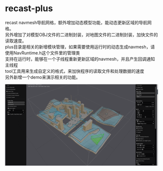 # recast-plus
recast navmesh导航网格，额外增加动态模型功能，能动态更新区域的导航网格。 <br>
另外增加了对模型OBJ文件的二进制封装，对地图文件的二进制封装，加快文件的读取速度。<br>
plus目录是相关的新增模块管理，如果需要使用运行时的动态生成navmesh，请使用NavRuntime.h这个文件里的管理类<br>
支持在运行时，能够在一个子线程重新更新区域的navmesh，并且产生回调通知主线程<br>
tool工具用来生成自定义的格式，来加快程序的读取文件和处理数据的速度<br>
另外新增一个demo来演示相关的功能。<br>

<img src="./demo.png" /><br>
